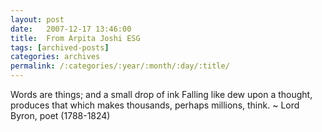 ```yaml
---
layout: post
date:	2007-12-17 13:46:00
title:  From Arpita Joshi ESG
tags: [archived-posts]
categories: archives
permalink: /:categories/:year/:month/:day/:title/
---
```

Words are things; and a small drop of ink 
Falling like dew upon a thought,
produces that which makes thousands, 
perhaps millions, think. 
~ Lord Byron, poet (1788-1824)
